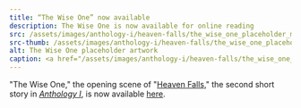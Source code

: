 ```yaml
---
title: “The Wise One” now available
description: The Wise One is now available for online reading
src: /assets/images/anthology-i/heaven-falls/the_wise_one_placeholder_med.jpg
src-thumb: /assets/images/anthology-i/heaven-falls/the_wise_one_placeholder_small.jpg
alt: The Wise One placeholder artwork
caption: <a href="/assets/images/anthology-i/heaven-falls/the_wise_one_placeholder.jpg" target="_blank">A.I. placeholder artwork</a> generated using <a href="https://creator.nightcafe.studio/creation/RTuaY0LoBw7MuujIibHb" target="_blank">NightCafe Stable Diffusion XL v1.0</a> — <a href="https://creativecommons.org/publicdomain/zero/1.0/" target="_blank">CC0 1.0</a>
---
```


"The Wise One," the opening scene of "[Heaven Falls](/anthology-i/heaven-falls/)," the second short story in *[Anthology I](/anthology-i/)*, is now available [here](/anthology-i/heaven-falls/the-wise-one/).